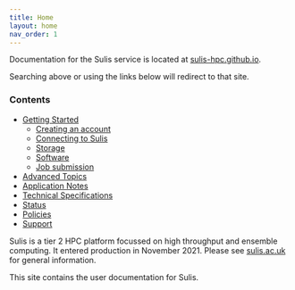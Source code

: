 ```yaml
---
title: Home
layout: home
nav_order: 1
---
```


<div class="sbplaceholder">
Documentation for the Sulis service is located at <a href="https://sulis-hpc.github.io/">sulis-hpc.github.io</a>.

Searching above or using the links below will redirect to that site.

<h3>Contents</h3>

<ul>

<li><a href="https://sulis-hpc.github.io/gettingstarted/">Getting Started</a>
<ul>
<li><a href="https://sulis-hpc.github.io/gettingstarted/getaccount.html">Creating an account</a></li>
<li><a href="https://sulis-hpc.github.io/gettingstarted/connecting/">Connecting to Sulis</a></li>
<li><a href="https://sulis-hpc.github.io/gettingstarted/storage.html">Storage</a></li>
<li><a href="https://sulis-hpc.github.io/gettingstarted/software/">Software</a></li>
<li><a href="https://sulis-hpc.github.io/gettingstarted/batchq/">Job submission</a></li>
</ul>
</li>
<li><a href="https://sulis-hpc.github.io/advanced/">Advanced Topics</a></li>
<li><a href="https://sulis-hpc.github.io/appnotes/">Application Notes</a></li>
<li><a href="https://sulis-hpc.github.io/techspecs/">Technical Specifications</a></li>
<li><a href="https://sulis-hpc.github.io/status/">Status</a></li>
<li><a href="https://sulis-hpc.github.io/policies/">Policies</a></li>
<li><a href="https://sulis-hpc.github.io/support/">Support</a></li>

</ul>

</div>

<div class="sbhidden">
<p>Sulis is a tier 2 HPC platform focussed on high throughput and ensemble computing. It entered production in November 2021. Please see <a href="https://sulis.ac.uk/">sulis.ac.uk</a> for general information.</p>

<p>This site contains the user documentation for Sulis.</p>

</div>
